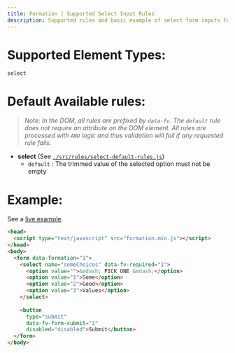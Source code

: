 ```yaml
---
title: Formation | Supported Select Input Rules
description: Supported rules and basic example of select form inputs for Formation form validation library
---
```


# Supported Element Types:

    select

# Default Available rules:

>_Note: In the DOM, all rules are prefixed by `data-fv`. The `default` rule does not require an attribute
>on the DOM element. All rules are processed with `AND` logic and thus validation will fail if any 
>requested rule fails._

- **select** (See [`./src/rules/select-default-rules.js`](https://github.com/ozzyogkush/formation/blob/master/src/rules/select-default-rules.js))
  - `default` : The trimmed value of the selected option must not be empty

# Example:

See a [live example](../examples/select-boxes).

```html
<head>
  <script type="text/javascript" src="formation.min.js"></script>
</head>
<body>
  <form data-formation="1">
    <select name="someChoices" data-fv-required="1">
      <option value="">&mdash; PICK ONE &mdash;</option>
      <option value="1">Some</option>
      <option value="2">Good</option>
      <option value="3">Values</option>
    </select>
    
    <button 
      type="submit" 
      data-fv-form-submit="1" 
      disabled="disabled">Submit</button>
  </form>
</body>
```
